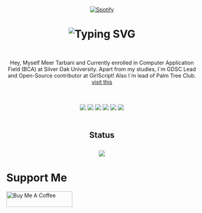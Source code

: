 &nbsp;<div align="center">
 [![Spotify](https://novatorem-mauve-eight.vercel.app/api/spotify)](https://open.spotify.com/user/to6rms2g0fzerpkwox1k4v33w)
</div>
<h1 align="center"><img src="https://readme-typing-svg.demolab.com?font=Fira+Code&pause=1000&color=F7C404&center=true&vCenter=true&width=435&lines=Hey%2C+Nice+to+meet+you!" alt="Typing SVG" /></h1>
<p align="center" style="margin-top: 50px;">Hey, Myself Meer Tarbani and Currently enrolled in Computer Application Field (BCA) at Silver Oak University. Apart from my studies, I`m GDSC Lead and Open-Source contributor at GirlScript!
Also I`m lead of Palm Tree Club.<br/><a href="https://meertarbani.in" align="center">visit this</a></p>

<div align="center" style="margin-top: 50px;">
  <img src="https://img.shields.io/badge/JavaScript-F7DF1E?style=for-the-badge&logo=javascript&logoColor=white&labelColor=101010"/>
  <img src="https://img.shields.io/badge/NextJs-6610F2?style=for-the-badge&logo=react&logoColor=white&labelColor=101010"/>
  <img src="https://img.shields.io/badge/React-06B0DB?style=for-the-badge&logo=react&logoColor=white&labelColor=101010"/>
  <img src="https://img.shields.io/badge/C++-764ABC?style=for-the-badge&logo=c&logoColor=white&labelColor=101010"/>
  <img src="https://img.shields.io/badge/Flutter-97CA00?style=for-the-badge&logo=Flutter&logoColor=white&labelColor=101010"/>
  <img src="https://img.shields.io/badge/GCP-FD7E14?style=for-the-badge&logo=googlecloud&logoColor=white&labelColor=101010"/>
</div>

<h2 align="center" style="margin-top: 50px;">Status</h2>
<p align="center">
<img style="margin-top: 10px;" src="https://github-readme-stats.vercel.app/api?username=Redskull-127&show_icons=true&count_private=true&theme=gruvbox&hide_border=false&bg_color=050810"/>
</p>

# Support Me
<a href="https://www.buymeacoffee.com/meertarbani" target="_blank"><img src="https://cdn.buymeacoffee.com/buttons/default-orange.png" alt="Buy Me A Coffee" height="41" width="174"></a>
